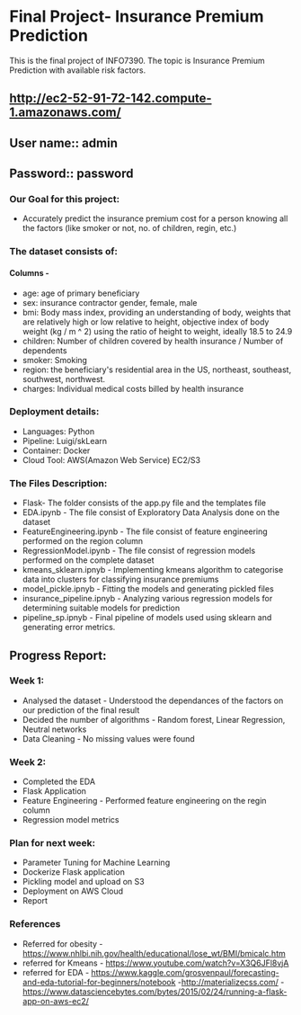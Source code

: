 # Final Project- Insurance Premium Prediction 
This is the final project of INFO7390. The topic is Insurance Premium Prediction with available risk factors.

## http://ec2-52-91-72-142.compute-1.amazonaws.com/
## User name:: admin
## Password:: password

### Our Goal for this project:
- Accurately predict the insurance premium cost for a person knowing all the factors (like smoker or not, no. of children, regin, etc.)


### The dataset consists of:
#### Columns -
- age: age of primary beneficiary
- sex: insurance contractor gender, female, male
- bmi: Body mass index, providing an understanding of body, weights that are relatively high or low relative to height, objective index of body weight (kg / m ^ 2) using the ratio of height to weight, ideally 18.5 to 24.9
- children: Number of children covered by health insurance / Number of dependents
- smoker: Smoking
- region: the beneficiary's residential area in the US, northeast, southeast, southwest, northwest.
- charges: Individual medical costs billed by health insurance


### Deployment details:
- Languages: Python
- Pipeline: Luigi/skLearn
- Container: Docker
- Cloud Tool: AWS(Amazon Web Service) EC2/S3


### The Files Description:
- Flask- The folder consists of the app.py file and the templates file
- EDA.ipynb - The file consist of Exploratory Data Analysis done on the dataset
- FeatureEngineering.ipynb - The file consist of feature engineering performed on the region column 
- RegressionModel.ipynb - The file consist of regression models performed on the complete dataset
- kmeans_sklearn.ipnyb - Implementing kmeans algorithm to categorise data into clusters for classifying insurance premiums
- model_pickle.ipnyb - Fitting the models and generating pickled files
- insurance_pipeline.ipnyb - Analyzing various regression models for determining suitable models for prediction
- pipeline_sp.ipnyb - Final pipeline of models used using sklearn and generating error metrics.


## Progress Report:
### Week 1:
- Analysed the dataset - Understood the dependances of the factors on our prediction of the final result 
- Decided the number of algorithms - Random forest, Linear Regression, Neutral networks
- Data Cleaning - No missing values were found

### Week 2:
- Completed the EDA
- Flask Application 
- Feature Engineering - Performed feature engineering on the regin column  
- Regression model metrics

### Plan for next week:
- Parameter Tuning for Machine Learning
- Dockerize Flask application
- Pickling model and upload on S3
- Deployment on AWS Cloud
- Report

### References
- Referred for obesity - https://www.nhlbi.nih.gov/health/educational/lose_wt/BMI/bmicalc.htm
- referred for Kmeans - https://www.youtube.com/watch?v=X3Q6JFl8vjA
- referred for EDA - https://www.kaggle.com/grosvenpaul/forecasting-and-eda-tutorial-for-beginners/notebook
-http://materializecss.com/
-https://www.datasciencebytes.com/bytes/2015/02/24/running-a-flask-app-on-aws-ec2/
